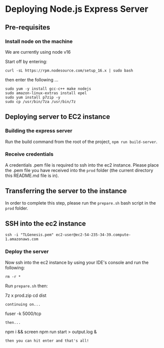 # Deploying Node.js Express Server

## Pre-requisites

### Install node on the machine
We are currently using node v16

Start off by entering:
```
curl -sL https://rpm.nodesource.com/setup_16.x | sudo bash
```
then enter the following ...
```
sudo yum -y install gcc-c++ make nodejs
sudo amazon-linux-extras install epel
sudo yum install p7zip -y
sudo cp /usr/bin/7za /usr/bin/7z
```

## Deploying server to EC2 instance

### Building the express server

Run the build command from the root of the project, `npm run build-server`.

### Receive credentials
A credentials .pem file is required to ssh into the ec2 instance. Please place the .pem file you have received into the `prod` folder (the current directory this README.md file is in).

## Transferring the server to the instance
In order to complete this step, please run the `prepare.sh` bash script in the `prod` folder.

## SSH into the ec2 instance
```
ssh -i "TLGenesis.pem" ec2-user@ec2-54-235-34-39.compute-1.amazonaws.com
```

### Deploy the server
Now ssh into the ec2 instance by using your IDE's console and run the following:
```
rm -r *
```
Run `prepare.sh` then:

7z x prod.zip
cd dist
```
continuing on...
```
fuser -k 5000/tcp
```
then...
```
npm i && screen npm run start > output.log &
```
then you can hit enter and that's all!
